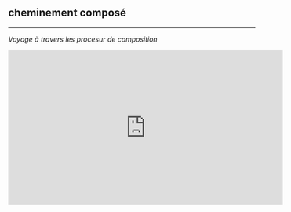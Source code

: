 ## cheminement composé
---
_Voyage à travers les procesur de composition_

<iframe width="560" height="315" src="https://www.youtube.com/embed/ox0LF4iOBO4" frameborder="0" allow="accelerometer; autoplay; clipboard-write; encrypted-media; gyroscope; picture-in-picture" allowfullscreen></iframe>
